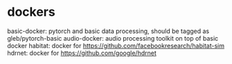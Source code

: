 # dockers
basic-docker: pytorch and basic data processing, should be tagged as gleb/pytorch-basic
audio-docker: audio processing toolkit on top of basic docker
habitat: docker for https://github.com/facebookresearch/habitat-sim
hdrnet: docker for https://github.com/google/hdrnet
